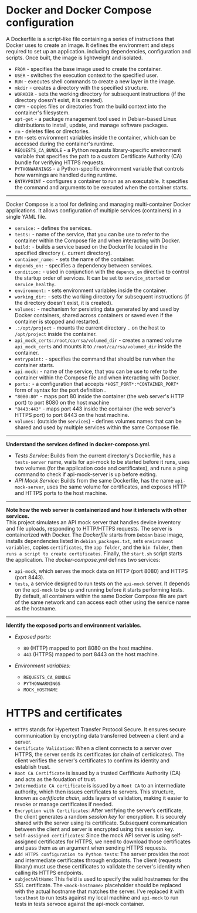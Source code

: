 # Docker and Docker Compose configuration
A Dockerfile is a script-like file containing a series of instructions that Docker uses to create an image. It defines the environment and steps required to set up an application. including dependencies, configuration and scripts. Once built, the image is lightweight and isolated.</br>
- `FROM` - specifies the base image used to create the container.
- `USER` - switches the execution context to the specified user.
- `RUN` - executes shell commands to create a new layer in the image.
- `mkdir` - creates a directory with the specified structure.
- `WORKDIR` - sets the working directory for subsequent instructions (if the directory doesn't exist, it is created).
- `COPY` - copies files or directories from the build context into the container's filesystem.
- `apt-get` - a package management tool used in Debian-based Linux distributions to install, update, and manage software packages.
- `rm` - deletes files or directories.
- `EVN` -sets environment variables inside the container, which can be accessed during the container's runtime.
- `REQUESTS_CA_BUNDLE` - a Python requests library-specific environment variable that specifies the path to a custom Certificate Authority (CA) bundle for verifying HTTPS requests.
- `PYTHONWARNINGS` - a Python-specific environment variable that controls how warnings are handled during runtime.
- `ENTRYPOINT` - configures a container to run as an executable. It specifies the command and arguments to be executed when the container starts.
-------------------------------------------------------------------------
Docker Compose is a tool for defining and managing multi-container Docker applications. It allows configuration of multiple services (containers) in a single YAML file.</br>
- `service:` - defines the services.
- `tests:` - name of the service, that you can be use to refer to the container within the Compose file and when interacting with Docker.
- `build:` - builds a service based on the Dockerfile located in the specified directory (`.` current directory).
- `container_name:` - sets the name of the container.
- `depends_on:` - specifies a dependency between services.
- `condition:` - used in conjunction with the `depends_on` directive to control the startup order of services. It can be set to `service_started` or `service_healthy`.
- `environment:` - sets environment variables inside the container.
- `working_dir:` - sets the working directory for subsequent  instructions (if the directory doesn't exist, it is created).
- `volumes:` - mechanism for persisting data generated by and used by Docker containers, shared across containers or saved even if the container is stopped and restarted.
- `.:/opt/project` - mounts the current directory `.` on the host to `/opt/project` inside the container.
- `api_mock_certs:/root/ca/rsa/volumed_dir` - creates a named volume `api_mock_certs` and mounts it to `/root/ca/rsa/volumed_dir` inside the container.
- `entrypoint:` - specifies the command that should be run when the container starts.
- `api-mock:` - name of the service, that you can be use to refer to the container within the Compose file and when interacting with Docker.
- `ports:` - a configuration that accepts `*HOST_PORT*:*CONTAINER_PORT*` form of syntax for the port definition .
- `"8080:80"` - maps port 80 inside the container (the web server's HTTP port) to port 8080 on the host machine
- `"8443:443"` - maps port 443 inside the container (the web server's HTTPS port) to port 8443 on the host machine.
- `volumes:` (outside the `services`) - defines volumes names that can be shared and used by multiple services within the same Compose file.
-------------------------------------------------------------------------
**Understand the services defined in docker-compose.yml.**</br>
- *Tests Service*: Builds from the current directory's Dockerfile, has a `tests-server` name, waits for api-mock to be started before it runs, uses two volumes (for the application code and certificates), and runs a ping command to check if api-mock-server is up before exiting.</br>
- *API Mock Service*: Builds from the same Dockerfile, has the name `api-mock-server`, uses the same volume for certificates, and exposes HTTP and HTTPS ports to the host machine.
-------------------------------------------------------------------------
**Note how the web server is containerized and how it interacts with other services.**</br>
This project simulates an API mock server that handles device inventory and file uploads, responding to HTTP/HTTPS requests. The server is containerized with Docker. The *Dockerfile* starts from `Debian` base image, installs dependencies listed in `debian_packages.txt`, sets `environment variables`, copies `certificates`, the `app folder`, and the `bin folder`, then `runs a script to create certificates`. Finally, the `start.sh` script starts the application. The *docker-compose.yml* defines two services: 
- `api-mock`, which serves the mock data on HTTP (port 8080) and HTTPS (port 8443). 
- `tests`, a service designed to run tests on the `api-mock` server. It depends on the `api-mock` to be up and running before it starts performing tests.
By default, all containers within the same Docker Compose file are part of the same network and can access each other using the service name as the hostname.
-------------------------------------------------------------------------
**Identify the exposed ports and environment variables.**</br>
- *Exposed ports:*
	- `80` (HTTP) mapped to port 8080 on the host machine.
	- `443` (HTTPS) mapped to port 8443 on the host machine.

- *Environment variables:*
	- `REQUESTS_CA_BUNDLE`
	- `PYTHONWARNINGS`
	- `MOCK_HOSTNAME`
# HTTPS and certificates
- `HTTPS` stands for Hypertext Transfer Protocol Secure. It ensures secure communication by encrypting data transferred between a client and a server. 
- `Certificate Validation`: When a client connects to a server over HTTPS, the server sends its certificates (or chain of certidicates). The client verifies the server's certificates to confirm its identity and establish trust.
- `Root CA Certificate` is issued by a trusted Cerfificate Authority (CA) and acts as the foudation of trust.
- `Intermediate CA certificate` is issued by a `Root CA` to an intermediate authority, which then issues certificates to servers. This structure, known as *cerfificate chain*, adds layers of validation, making it easier to revoke or manage certificates if needed.
- `Encryption with Certificates`: After verifying the server’s certificate, the client generates a random *session key* for encryption. It is securely shared with the server using its certificate. Subsequent communication between the client and server is encrypted using this session key.
- `Self-assigned certificates`: Since the mock API server is using self-assigned certificates for HTTPS, we need to download those certificates and pass them as an argument when sending HTTPS requests.
- `Add HTTPS configuration to Python tests`: The server provides the root and intermediate certificates through endpoints. The client (requests library) must use these certificates to validate the server's identity when calling its HTTPS endpoints.
- `subjectAltName`: This field is used to specify the valid hostnames for the SSL certificate. The `<mock-hostname>` placeholder should be replaced with the actual hostname that matches the server. I've replaced it with `localhost` to run tests against my local machine and `api-mock` to run tests in tests servoce against the api-mock container.